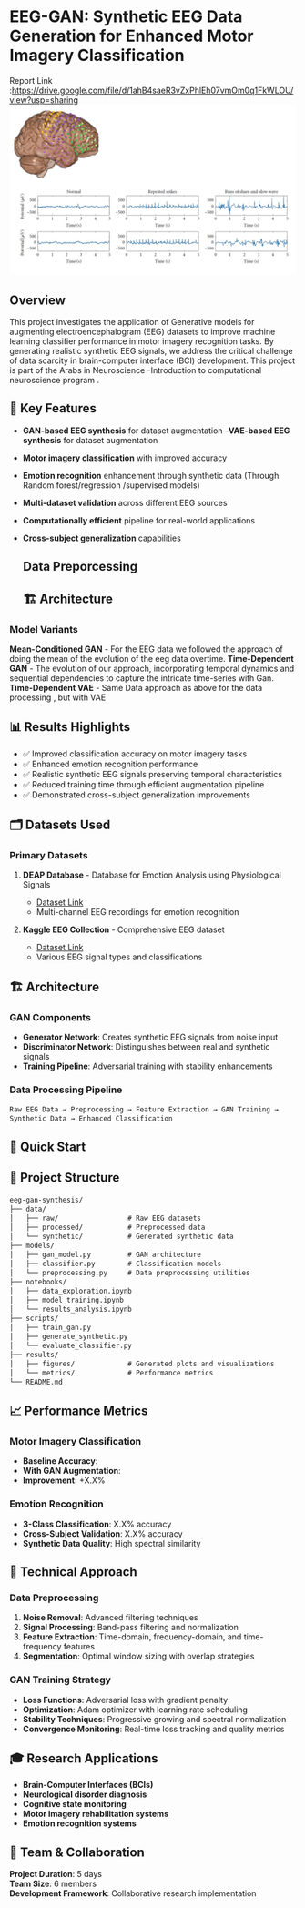 # EEG-GAN: Synthetic EEG Data Generation for Enhanced Motor Imagery Classification
Report Link :https://drive.google.com/file/d/1ahB4saeR3vZxPhlEh07vmOm0q1FkWLOU/view?usp=sharing
![EEG Sample](stuff/eeg.jpg)

## Overview

This project investigates the application of Generative models for augmenting electroencephalogram (EEG) datasets to improve machine learning classifier performance in motor imagery recognition tasks. By generating realistic synthetic EEG signals, we address the critical challenge of data scarcity in brain-computer interface (BCI) development.
This project is part of the Arabs in Neuroscience -Introduction to computational neuroscience program .

## 🎯 Key Features

- **GAN-based EEG synthesis** for dataset augmentation
-**VAE-based EEG synthesis** for dataset augmentation
- **Motor imagery classification** with improved accuracy
- **Emotion recognition** enhancement through synthetic data (Through Random forest/regression /supervised models)
- **Multi-dataset validation** across different EEG sources
- **Computationally efficient** pipeline for real-world applications
- **Cross-subject generalization** capabilities
  ## Data Preporcessing
  
  ## 🏗️ Architecture
### Model Variants
**Mean-Conditioned GAN** - For the EEG data we followed the approach of doing the mean of the evolution of the eeg data overtime.
**Time-Dependent GAN** - The evolution of our approach, incorporating temporal dynamics and sequential dependencies to capture the intricate time-series with Gan.
**Time-Dependent VAE** - Same Data approach as above for the data processing , but with VAE



## 📊 Results Highlights

- ✅ Improved classification accuracy on motor imagery tasks
- ✅ Enhanced emotion recognition performance 
- ✅ Realistic synthetic EEG signals preserving temporal characteristics
- ✅ Reduced training time through efficient augmentation pipeline
- ✅ Demonstrated cross-subject generalization improvements

## 🗂️ Datasets Used

### Primary Datasets
1. **DEAP Database** - Database for Emotion Analysis using Physiological Signals
   - [Dataset Link](https://www.eecs.qmul.ac.uk/mmv/datasets/deap/)
   - Multi-channel EEG recordings for emotion recognition

2. **Kaggle EEG Collection** - Comprehensive EEG dataset
   - [Dataset Link](https://www.kaggle.com/datasets/jbouv27/eeg)
   - Various EEG signal types and classifications

## 🏗️ Architecture

### GAN Components
- **Generator Network**: Creates synthetic EEG signals from noise input
- **Discriminator Network**: Distinguishes between real and synthetic signals
- **Training Pipeline**: Adversarial training with stability enhancements

### Data Processing Pipeline
```
Raw EEG Data → Preprocessing → Feature Extraction → GAN Training → Synthetic Data → Enhanced Classification
```

## 🚀 Quick Start





## 📁 Project Structure

```
eeg-gan-synthesis/
├── data/
│   ├── raw/                 # Raw EEG datasets
│   ├── processed/           # Preprocessed data
│   └── synthetic/           # Generated synthetic data
├── models/
│   ├── gan_model.py         # GAN architecture
│   ├── classifier.py        # Classification models
│   └── preprocessing.py     # Data preprocessing utilities
├── notebooks/
│   ├── data_exploration.ipynb
│   ├── model_training.ipynb
│   └── results_analysis.ipynb
├── scripts/
│   ├── train_gan.py
│   ├── generate_synthetic.py
│   └── evaluate_classifier.py
├── results/
│   ├── figures/             # Generated plots and visualizations
│   └── metrics/             # Performance metrics
└── README.md
```

## 📈 Performance Metrics

### Motor Imagery Classification
- **Baseline Accuracy**: 
- **With GAN Augmentation**: 
- **Improvement**: +X.X%

### Emotion Recognition
- **3-Class Classification**: X.X% accuracy
- **Cross-Subject Validation**: X.X% accuracy
- **Synthetic Data Quality**: High spectral similarity

## 🔬 Technical Approach

### Data Preprocessing
1. **Noise Removal**: Advanced filtering techniques
2. **Signal Processing**: Band-pass filtering and normalization
3. **Feature Extraction**: Time-domain, frequency-domain, and time-frequency features
4. **Segmentation**: Optimal window sizing with overlap strategies

### GAN Training Strategy
- **Loss Functions**: Adversarial loss with gradient penalty
- **Optimization**: Adam optimizer with learning rate scheduling
- **Stability Techniques**: Progressive growing and spectral normalization
- **Convergence Monitoring**: Real-time loss tracking and quality metrics

## 🎓 Research Applications

- **Brain-Computer Interfaces (BCIs)**
- **Neurological disorder diagnosis**
- **Cognitive state monitoring**
- **Motor imagery rehabilitation systems**
- **Emotion recognition systems**

## 👥 Team & Collaboration

**Project Duration**: 5 days  
**Team Size**: 6 members  
**Development Framework**: Collaborative research implementation




